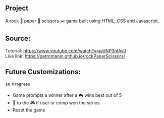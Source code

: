## Project
A rock 🚀 paper 📰 scissors ✂️  game built using HTML, CSS and Javascript.

## Source:
Tutorial: https://www.youtube.com/watch?v=jaVNP3nIAv0 <br>
Live link: https://getromanin.github.io/rockPaperScissors/

## Future Customizations:

#### `In Progress`
- Game prompts a winner after a 🎮 wins best out of 5
- 🚦 to the 🎮 if user or comp won the series
- Reset the game
